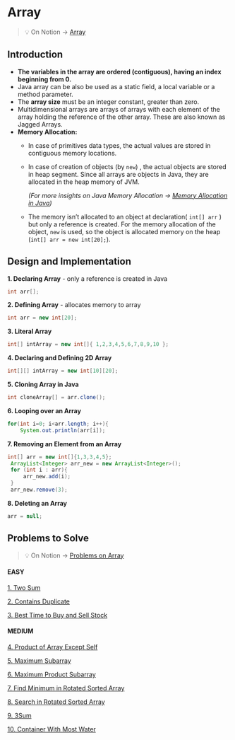 # **Array**
>💡 On Notion → [Array](https://www.notion.so/Array-7ceff335353547cea71713b11e495a5d)

## **Introduction**

- **The variables in the array are ordered (contiguous), having an index beginning from 0.**
- Java array can be also be used as a static field, a local variable or a method parameter.
- The **array size** must be an integer constant, greater than zero.
- Multidimensional arrays are arrays of arrays with each element of the array holding the reference of the other array. These are also known as Jagged Arrays.
- **Memory Allocation:**
    - In case of primitives data types, the actual values are stored in contiguous memory locations.
    - In case of creation of objects (by `new`) , the actual objects are stored in heap segment. Since all arrays are objects in Java, they are allocated in the heap memory of JVM.
        
        *(For more insights on Java Memory Allocation → [Memory Allocation in Java](https://www.notion.so/Memory-Allocation-in-Java-c45580c5299e4264bbabb45daad32e77))*
        
    - The memory isn’t allocated to an object at declaration( `int[] arr` ) but only a reference is created. For the memory allocation of the object, `new` is used, so the object is allocated memory on the heap (`int[] arr = new int[20];`).



## **Design and Implementation**

**1. Declaring Array** - only a reference is created in Java
```java
int arr[];
```

**2. Defining Array** - allocates memory to array
```java
int arr = new int[20];
```

**3. Literal Array**
```java
int[] intArray = new int[]{ 1,2,3,4,5,6,7,8,9,10 };
```

**4. Declaring and Defining 2D Array**
```java
int[][] intArray = new int[10][20];
```

**5. Cloning Array in Java**
```java
int cloneArray[] = arr.clone();
```

**6. Looping over an Array**
```java
for(int i=0; i<arr.length; i++){
	System.out.println(arr[i]);
```

**7. Removing an Element from an Array**
```java
int[] arr = new int[]{1,3,3,4,5};
 ArrayList<Integer> arr_new = new ArrayList<Integer>();
 for (int i : arr){
     arr_new.add(i);
 }
 arr_new.remove(3);
```

**8. Deleting an Array**
```java
arr = null;
```

## Problems to Solve
>💡 On Notion → [Problems on Array](https://www.notion.so/957105dbc51f437da69690edb7313113?v=839ff4599fd647d1a9b6405f01df84bb)


#### EASY
[1. Two Sum](https://www.notion.so/Two-Sum-7de5bfc6a9e84770815a15a7baba705b)

[2. Contains Duplicate](https://www.notion.so/Contains-Duplicate-7ef46634b4f841c19fac5e9a8d69caa9)

[3. Best Time to Buy and Sell Stock](https://www.notion.so/Best-Time-to-Buy-and-Sell-Stock-56915dac97ec48cbb2ee22ba7040a10b)


#### MEDIUM
[4. Product of Array Except Self](https://www.notion.so/Product-of-Array-Except-Self-e283fe836436453eb09d84f20b46462d)

[5. Maximum Subarray](https://www.notion.so/Maximum-Subarray-3647ae03bc8044549bdab2b620a6a5bc)

[6. Maximum Product Subarray](https://www.notion.so/Maximum-Product-Subarray-1fae2d4d08c241048832eaee34aeae20)

[7. Find Minimum in Rotated Sorted Array](https://www.notion.so/Find-Minimum-in-Rotated-Sorted-Array-416dd008f8814372a13bac78e6e86143)

[8. Search in Rotated Sorted Array](https://www.notion.so/Search-in-Rotated-Sorted-Array-258d20b0976f474caced006eb066da6a)

[9. 3Sum](https://www.notion.so/3Sum-0dba4ccb414c4cfe994d182cbfef8fd8)

[10. Container With Most Water](https://www.notion.so/Container-With-Most-Water-2b9035c70624491599f4161452f38307)
	
